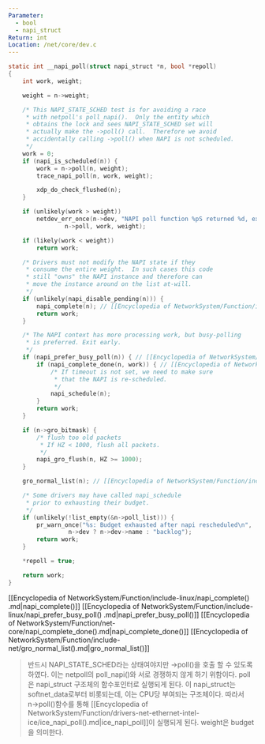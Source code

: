 ```yaml
---
Parameter:
  - bool
  - napi_struct
Return: int
Location: /net/core/dev.c
---
```


```c title=__napi_poll()
static int __napi_poll(struct napi_struct *n, bool *repoll)
{
	int work, weight;

	weight = n->weight;

	/* This NAPI_STATE_SCHED test is for avoiding a race
	 * with netpoll's poll_napi().  Only the entity which
	 * obtains the lock and sees NAPI_STATE_SCHED set will
	 * actually make the ->poll() call.  Therefore we avoid
	 * accidentally calling ->poll() when NAPI is not scheduled.
	 */
	work = 0;
	if (napi_is_scheduled(n)) {
		work = n->poll(n, weight);
		trace_napi_poll(n, work, weight);

		xdp_do_check_flushed(n);
	}

	if (unlikely(work > weight))
		netdev_err_once(n->dev, "NAPI poll function %pS returned %d, exceeding its budget of %d.\n",
				n->poll, work, weight);

	if (likely(work < weight))
		return work;

	/* Drivers must not modify the NAPI state if they
	 * consume the entire weight.  In such cases this code
	 * still "owns" the NAPI instance and therefore can
	 * move the instance around on the list at-will.
	 */
	if (unlikely(napi_disable_pending(n))) {
		napi_complete(n); // [[Encyclopedia of NetworkSystem/Function/include-linux/napi_complete() .md|napi_complete()]]
		return work;
	}

	/* The NAPI context has more processing work, but busy-polling
	 * is preferred. Exit early.
	 */
	if (napi_prefer_busy_poll(n)) { // [[Encyclopedia of NetworkSystem/Function/include-linux/napi_prefer_busy_poll() .md|napi_prefer_busy_poll()]]
		if (napi_complete_done(n, work)) { // [[Encyclopedia of NetworkSystem/Function/net-core/napi_complete_done().md|napi_complete_done()]]
			/* If timeout is not set, we need to make sure
			 * that the NAPI is re-scheduled.
			 */
			napi_schedule(n);
		}
		return work;
	}

	if (n->gro_bitmask) {
		/* flush too old packets
		 * If HZ < 1000, flush all packets.
		 */
		napi_gro_flush(n, HZ >= 1000);
	}

	gro_normal_list(n); // [[Encyclopedia of NetworkSystem/Function/include-net/gro_normal_list().md|gro_normal_list()]]

	/* Some drivers may have called napi_schedule
	 * prior to exhausting their budget.
	 */
	if (unlikely(!list_empty(&n->poll_list))) {
		pr_warn_once("%s: Budget exhausted after napi rescheduled\n",
			     n->dev ? n->dev->name : "backlog");
		return work;
	}

	*repoll = true;

	return work;
}
```

[[Encyclopedia of NetworkSystem/Function/include-linux/napi_complete() .md|napi_complete()]]
[[Encyclopedia of NetworkSystem/Function/include-linux/napi_prefer_busy_poll() .md|napi_prefer_busy_poll()]]
[[Encyclopedia of NetworkSystem/Function/net-core/napi_complete_done().md|napi_complete_done()]]
[[Encyclopedia of NetworkSystem/Function/include-net/gro_normal_list().md|gro_normal_list()]]

> 반드시 NAPI_STATE_SCHED라는 상태여야지만 →poll()을 호출 할 수 있도록 하였다. 이는 netpoll의 poll_napi()와 서로 경쟁하지 않게 하기 위함이다. poll은 napi_struct 구조체의 함수포인터로 실행되게 된다. 이 napi_struct는 softnet_data로부터 비롯되는데, 이는 CPU당 부여되는 구조체이다.
따라서 n→poll()함수를 통해 [[Encyclopedia of NetworkSystem/Function/drivers-net-ethernet-intel-ice/ice_napi_poll().md|ice_napi_poll]]이 실행되게 된다.
weight은 budget을 의미한다.
